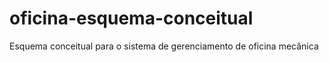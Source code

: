 # oficina-esquema-conceitual
Esquema conceitual para o sistema de gerenciamento de oficina mecânica
